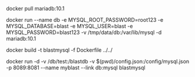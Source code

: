 docker pull mariadb:10.1

docker run --name db -e MYSQL_ROOT_PASSWORD=root123 -e MYSQL_DATABASE=blast -e MYSQL_USER=blast -e MYSQL_PASSWORD=blast123 -v /tmp/data/db:/var/lib/mysql -d mariadb:10.1

docker build -t blastmysql -f Dockerfile ../../

docker run -d -v /db/test:/blastdb -v $(pwd)/config.json:/config/mysql.json -p 8089:8081 --name myblast --link db:mysql blastmysql
